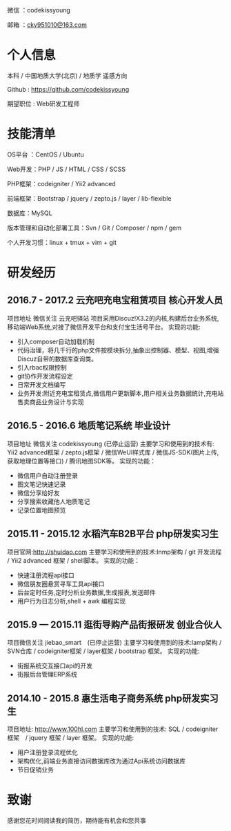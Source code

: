 微信 ：codekissyoung

邮箱 ：cky951010@163.com

# 个人信息

本科 / 中国地质大学(北京) / 地质学 遥感方向

Github : https://github.com/codekissyoung

期望职位 : Web研发工程师

# 技能清单
OS平台 ：CentOS / Ubuntu

Web开发：PHP / JS / HTML / CSS / SCSS

PHP框架：codeigniter / Yii2 advanced

前端框架：Bootstrap / jquery / zepto.js / layer / lib-flexible

数据库：MySQL

版本管理和自动化部署工具：Svn / Git / Composer / npm / gem

个人开发习惯：linux + tmux + vim + git

# 研发经历
## 2016.7 - 2017.2 云充吧充电宝租赁项目 核心开发人员
项目地址 微信关注 云充吧驿站
项目采用Discuz!X3.2的内核,构建后台业务系统,移动端Web系统,对接了微信开发平台和支付宝生活号平台。
实现的功能:
- 引入composer自动加载机制
- 代码治理，将几千行的php文件按模块拆分,抽象出控制器、模型、视图,增强Discuz自带的数据库查询类。
- 引入rbac权限控制
- git协作开发流程设定
- 日常开发文档编写
- 业务开发:附近充电宝租赁点,微信用户更新脚本,用户相关业务数据统计,充电站售卖商品业务设计与实现

## 2016.5 - 2016.6 地质笔记系统 毕业设计
项目地址 微信关注 codekissyoung (已停止运营)
主要学习和使用到的技术有: Yii2 advanced框架 / zepto.js框架 / 微信WeUI样式库 / 微信JS-SDK(图片上传,获取地理位置等接口) / 腾讯地图SDK等。
实现的功能：
- 微信用户自动注册登录
- 图文笔记快速记录
- 微信分享给好友
- 分享搜索收藏他人地质笔记
- 记录位置地图预览

## 2015.11 - 2015.12 水稻汽车B2B平台 php研发实习生
项目官网:http://shuidao.com
主要学习和使用到的技术:lnmp架构 / git 开发流程 / Yii2 advanced 框架 / shell脚本。
实现的功能：
- 快速注册流程api接口
- 微信朋友圈悬赏寻车工具api接口
- 后台定时任务,定时分析业务数据,生成报表,发送邮件
- 用户行为日志分析,shell + awk 编程实现

## 2015.9 — 2015.11 逛街导购产品街报研发 创业合伙人
项目微信关注 jiebao_smart　(已停止运营)
主要学习和使用到的技术:lamp架构 / SVN仓库 / codeigniter框架 / layer框架 / bootstrap 框架。
实现的功能:
- 街报系统交互接口api的开发
- 街报后台管理ERP系统

## 2014.10 - 2015.8 惠生活电子商务系统 php研发实习生
项目地址: http://www.100hl.com
主要学习和使用到的技术: SQL / codeigniter 框架　/ jquery 框架 / layer 框架。
实现的功能:
- 用户注册登录流程优化
- 架构优化,前端业务直接访问数据库改为通过Api系统访问数据库
- 节日促销业务

# 致谢
感谢您花时间阅读我的简历，期待能有机会和您共事
